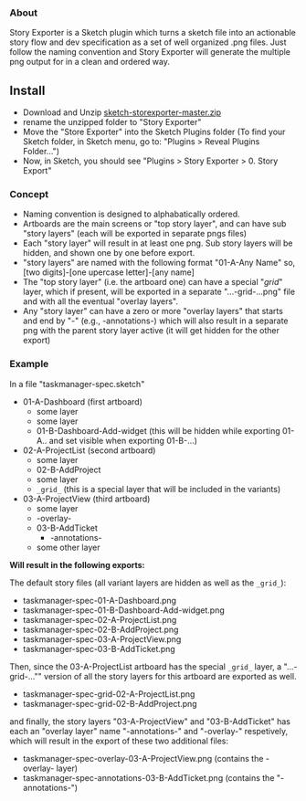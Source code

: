 ### About

Story Exporter is a Sketch plugin which turns a sketch file into an actionable story flow and dev specification as a set of well organized .png files. Just follow the naming convention and Story Exporter will generate the multiple png output for in a clean and ordered way.

## Install

- Download and Unzip [sketch-storexporter-master.zip](https://github.com/BriteSnow/sketch-storyexporter/archive/master.zip)
- rename the unzipped folder to "Story Exporter"
- Move the "Store Exporter" into the Sketch Plugins folder (To find your Sketch folder, in Sketch menu, go to: "Plugins > Reveal Plugins Folder...")
- Now, in Sketch, you should see "Plugins > Story Exporter > 0. Story Export"


### Concept

- Naming convention is designed to alphabatically ordered. 
- Artboards are the main screens or "top story layer", and can have sub "story layers" (each will be exported in separate pngs files)
- Each "story layer" will result in at least one png. Sub story layers will be hidden, and shown one by one before export.
- "story layers" are named with the following format "01-A-Any Name" so, [two digits]-[one upercase letter]-[any name]
- The "top story layer" (i.e. the artboard one) can have a special "_grid_" layer, which if present, will be exported in a separate "...-grid-...png" file and with all the eventual "overlay layers". 
- Any "story layer" can have a zero or more "overlay layers" that starts and end by "-" (e.g., -annotations-) which will also result in a separate png with the parent story layer active (it will get hidden for the other export)

### Example

In a file "taskmanager-spec.sketch"

+ 01-A-Dashboard (first artboard)
    * some layer
    * some layer
    * 01-B-Dashboard-Add-widget (this will be hidden while exporting 01-A.. and set visible when exporting 01-B-...)
+ 02-A-ProjectList (second artboard)
    * some layer
    * 02-B-AddProject
    * some layer
    * ```_grid_``` (this is a special layer that will be included in the variants)
+ 03-A-ProjectView (third artboard)
    * some layer
    * -overlay-
    * 03-B-AddTicket
        - -annotations-
    * some other layer

**Will result in the following exports:**

The default story files (all variant layers are hidden as well as the ```_grid_```): 
- taskmanager-spec-01-A-Dashboard.png
- taskmanager-spec-01-B-Dashboard-Add-widget.png
- taskmanager-spec-02-A-ProjectList.png
- taskmanager-spec-02-B-AddProject.png
- taskmanager-spec-03-A-ProjectView.png
- taskmanager-spec-03-B-AddTicket.png

Then, since the 03-A-ProjectList artboard has the special ```_grid_``` layer, a "...-grid-..."" version of all the story layers for this artboard are exported as well. 
- taskmanager-spec-grid-02-A-ProjectList.png
- taskmanager-spec-grid-02-B-AddProject.png 

and finally, the story layers "03-A-ProjectView" and "03-B-AddTicket" has each an "overlay layer" name "-annotations-" and "-overlay-" respetively, which will result in the export of these two additional files: 
- taskmanager-spec-overlay-03-A-ProjectView.png (contains the -overlay- layer)
- taskmanager-spec-annotations-03-B-AddTicket.png (contains the "-annotations-")


